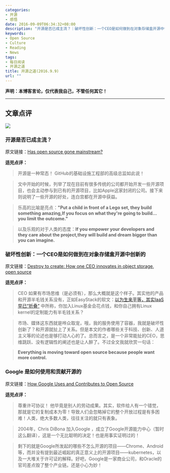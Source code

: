 ```yaml
---
categories:
- 开源
- 感悟
date: 2016-09-09T06:34:32+08:00
description: "开源是否已成主流？｜破坏性创新：一个CEO是如何做到在对象存储盒开源中创新的｜Google 是如何使用和贡献开源的"
keywords:
- Open Source
- Culture
- Reading
- News
tags:
- 每日阅读
- 开源之道
title: 开源之道(2016.9.9)
url: ""
---
```


**声明：本博客言论，仅代表我自己，不管任何其它！**

---

## 文章点评

![](http://cdn1.itpro.co.uk/sites/itpro/files/styles/article_main_wide_image/public/2016/08/github_office.jpg?itok=bnAYCY1z)

###  开源是否已成主流？

原文链接：[Has open source gone mainstream?](http://www.itpro.co.uk/open-source/27170/has-open-source-gone-mainstream)

**适兕点评：**

> 开源是一种常态！ GitHub的基础设施工程部的高级总监如此说！

> 文中开始的时候，列举了现在目前有很多传统的公司都开始开发一些开源项目，也会主动参与到已有的开源项目，比如Apple这家封闭的公司。接下来则说明了一些开源的好处，连白宫都在开源中获益。

> 乐高的比喻是亮点：**"Put a child in front of a Lego set, they build something amazing,If you focus on what they're going to build... you limit the outcome."**

> 以及乐观的对于人类的态度：**If you empower your developers and they care about the project,they will build and dream bigger than you can imagine.**



### 破坏性创新：一个CEO是如何做到在对象存储盒开源中创新的

原文链接：[Destroy to create: How one CEO innovates in object storage, open source](http://siliconangle.com/blog/2016/09/08/destroy-to-create-how-one-ceo-innovates-in-object-storage-open-source/)

**适兕点评：**

> CEO 如果有市场思维（是必须有），那么大概就是这个样子。其实他的产品和开源半毛钱关系没有，正如EasyStack的软文：[以为生来平等，其实IaaS早已“折叠”](http://mini.eastday.com/a/160908193500873-4.html) 中所称，你加入Linux基金会花点钱，和你自己拥有Linux kernel的定制能力有半毛钱关系？

> 市场、媒体这东西就是哗众取宠，哦，我的服务使用了容器，我就是破坏性创新了？和开源就扯上了关系。但是本文的作者哪些关于科技、创新、人道主义等的论述也是够打动人心的了。总而言之，是一个非常能扯的CEO，思维跳跃、没有逻辑性的阐述也是让人醉了。不过全文我就欣赏一句话：

> **Everything is moving toward open source because people want more control.**

### Google 是如何使用和贡献开源的

原文链接：[How Google Uses and Contributes to Open Source](https://www.linux.com/news/how-google-uses-and-contributes-open-source)

**适兕点评：**

> 尊重许可协议！ 他毕竟是别人的劳动成果。其实，软件给人有一个错觉，那就是它的复制成本为零！导致人们会忽略掉它的整个开放过程是有多困难！人类，绝大多数人类，往往关注的就只有表象。

> 2004年，Chris DiBona 加入Google ，成立了Google开源能力中心（暂时这么翻译），这是一个无比聪明的决定！也是用事实证明过的！

> 剩下的就是Google所发起的哪些不怎么开源的项目——Chrome、Android等，而并没有提到最近崛起的真正意义上的开源项目——kubernetes，以及一大堆关于许可证的解释。好吧，Google是一家商业公司，和Oracle的官司差点毁了整个产业链。还是小心为妙！

